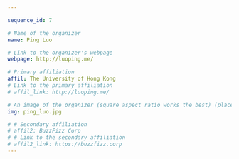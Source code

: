```yaml
---

sequence_id: 7

# Name of the organizer
name: Ping Luo

# Link to the organizer's webpage
webpage: http://luoping.me/

# Primary affiliation
affil: The University of Hong Kong
# Link to the primary affiliation
# affil_link: http://luoping.me/

# An image of the organizer (square aspect ratio works the best) (place in the `assets/img/organizers` directory)
img: ping_luo.jpg

# # Secondary affiliation
# affil2: BuzzFizz Corp
# # Link to the secondary affiliation
# affil2_link: https://buzzfizz.corp
---
```


